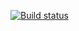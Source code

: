 [![Build status](https://ci.appveyor.com/api/projects/status/gtenmkq9a61mtlal?svg=true)](https://ci.appveyor.com/project/GromakMaxim/ahj-http-front)
